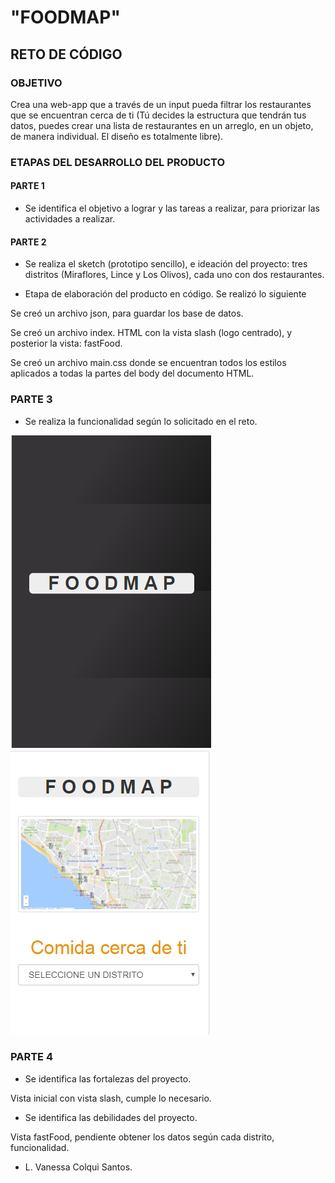 # "FOODMAP"

## RETO DE CÓDIGO

### OBJETIVO

Crea una web-app que a través de un input pueda filtrar los restaurantes que se encuentran cerca de ti (Tú decides la estructura que tendrán tus datos, puedes crear una lista de restaurantes en un arreglo, en un objeto, de manera individual. El diseño es totalmente libre).

### ETAPAS DEL DESARROLLO DEL PRODUCTO

#### PARTE 1

* Se identifica el objetivo a lograr y las tareas a realizar, para priorizar las actividades a realizar.

#### PARTE 2

* Se realiza el sketch (prototipo sencillo), e ideación del proyecto: tres distritos (Miraflores, Lince y Los Olivos), cada uno con dos restaurantes.

* Etapa de elaboración del producto en código. Se realizó lo siguiente

Se creó un archivo json, para guardar los base de datos.

Se creó un archivo index. HTML con la vista slash (logo centrado), y posterior la vista: fastFood.

Se creó un archivo main.css donde se encuentran todos los estilos aplicados a todas la partes del body del documento HTML.

### PARTE 3

* Se realiza la funcionalidad según lo solicitado en el reto.

![VistaUno](assets/images/vistaUno.png)
![VistaDos](assets/images/vistaDos.png)

### PARTE 4

* Se identifica las fortalezas del proyecto.

Vista inicial con vista slash, cumple lo necesario.

* Se identifica las debilidades del proyecto.

Vista fastFood, pendiente obtener los datos según cada distrito, funcionalidad.

* L. Vanessa Colqui Santos.